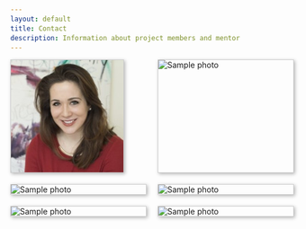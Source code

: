 ```yaml
---
layout: default
title: Contact
description: Information about project members and mentor
---
```

<!doctype html>
<title>Example</title>
<style>
.grid {
  display: grid;
  grid-template-columns: repeat(auto-fill, minmax(200px, 1fr));
  grid-gap: 20px;
  align-items: stretch;
  }
.grid img {
  border: 1px solid #ccc;
  box-shadow: 2px 2px 6px 0px  rgba(0,0,0,0.3);
  max-width: 100%;
}
</style>
<main class="grid">
  <img src="./images/headshot/sarah.jpeg" alt="Sample photo">
  <img src="/pix/samples/24m.jpg" alt="Sample photo">
  <img src="/pix/samples/22l.jpg" alt="Sample photo">
  <img src="/pix/samples/15l.jpg" alt="Sample photo">
  <img src="/pix/samples/25m.jpg" alt="Sample photo">
  <img src="/pix/samples/16l.jpg" alt="Sample photo">
</main>
